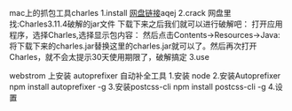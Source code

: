 mac上的抓包工具charles
1.install
[网盘链接](https://pan.baidu.com/s/1cBg9iQ)aqej
2.crack
网盘里找:Charles3.11.4破解的jar文件 
下载下来之后我们就可以进行破解吧： 
打开应用程序，选择Charles,选择显示包内容：
然后点击Contents->Resources->Java:
将下载下来的charles.jar替换这里的charles.jar就可以了。然后再次打开Charles，就不会太提示30天使用期限了，破解搞定
3.use





webstrom 上安装 autoprefixer 自动补全工具
1.安装 node
2.安装Autoprefixer  npm install autoprefixer -g
3.安装postcss-cli  npm install postcss-cli -g
4.设置





